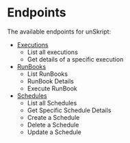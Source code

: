# Endpoints

The available endpoints for unSkript:

* [Executions](executions.md)
  * List all executions
  * Get details of a specific execution
* [RunBooks](workflows.md)
  * List RunBooks
  * RunBook Details
  * Execute RunBook
* [Schedules](schedules.md)
  * List all Schedules
  * Get Specific Schedule Details
  * Create a Schedule
  * Delete a Schedule
  * Update a Schedule
